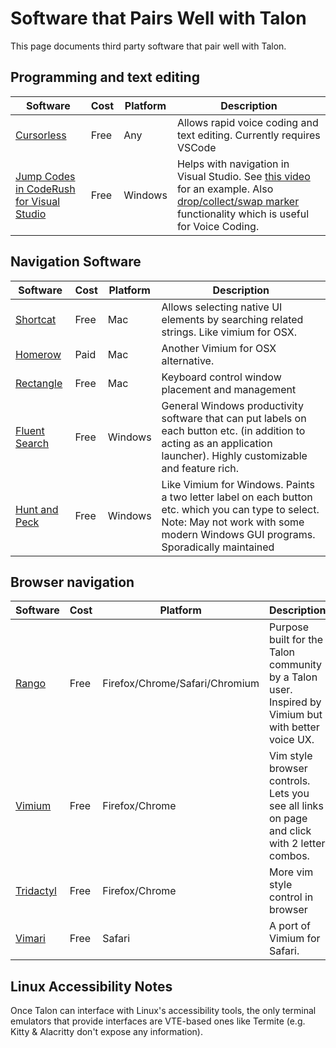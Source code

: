 # Software that Pairs Well with Talon

This page documents third party software that pair well with Talon.

## Programming and text editing

| Software | Cost | Platform | Description |
| --- | --- | --- | --- |
| [Cursorless](https://www.cursorless.org/) | Free | Any | Allows rapid voice coding and text editing.  Currently requires VSCode |
| [Jump Codes in CodeRush for Visual Studio](https://community.devexpress.com/blogs/markmiller/archive/2023/06/21/jump-codes-in-coderush-for-visual-studio.aspx) | Free | Windows | Helps with navigation in Visual Studio.   See [this video](https://www.youtube.com/watch?v=EVJOEQp9_cw) for an example. Also [drop/collect/swap marker](https://www.youtube.com/watch?v=_awmO-WZ_vw&list=PL8h4jt35t1wgawacCN9wmxq1EN36CNUGk&index=23) functionality which is useful for Voice Coding. |
 

## Navigation Software

| Software | Cost | Platform | Description |
| --- | --- | --- | --- |
| [Shortcat](https://shortcatapp.com/) | Free | Mac | Allows selecting native UI elements by searching related strings. Like vimium for OSX. |
| [Homerow](https://www.homerow.app) | Paid | Mac | Another Vimium for OSX alternative. |
| [Rectangle](https://github.com/rxhanson/Rectangle) | Free | Mac | Keyboard control window placement and management |
| [Fluent Search](https://fluentsearch.net/) | Free | Windows |  General Windows productivity software that can put labels on each button etc. (in addition to acting as an application launcher). Highly customizable and feature rich. |
| [Hunt and Peck](https://github.com/zsims/hunt-and-peck) | Free | Windows | Like Vimium for Windows. Paints a two letter label on each button etc. which you can type to select. Note: May not work with some modern Windows GUI programs. Sporadically maintained |

## Browser navigation

| Software | Cost | Platform | Description |
| --- | --- | --- | --- |
| [Rango](https://github.com/david-tejada/rango) | Free | Firefox/Chrome/Safari/Chromium | Purpose built for the Talon community by a Talon user. Inspired by Vimium but with better voice UX.|
| [Vimium](https://addons.mozilla.org/en-US/firefox/addon/vimium-ff/) | Free | Firefox/Chrome | Vim style browser controls. Lets you see all links on page and click with 2 letter combos. |
| [Tridactyl](https://addons.mozilla.org/en-US/firefox/addon/tridactyl-vim/) | Free | Firefox/Chrome | More vim style control in browser |
| [Vimari](https://github.com/televator-apps/vimari) | Free | Safari | A port of Vimium for Safari. |

## Linux Accessibility Notes

Once Talon can interface with Linux's accessibility tools, the only terminal emulators that provide interfaces are VTE-based ones like Termite (e.g. Kitty & Alacritty don't expose any information).
